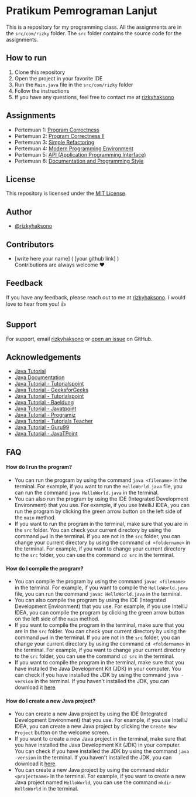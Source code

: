 ﻿# Pratikum Pemrograman Lanjut

This is a repository for my programming class. All the assignments are in the `src/com/rizky` folder. The `src` folder contains the source code for the assignments.

## How to run

1. Clone this repository
2. Open the project in your favorite IDE
3. Run the `Main.java` file in the `src/com/rizky` folder
4. Follow the instructions
5. If you have any questions, feel free to contact me at [rizkyhaksono](mailto:mailto:mrizkyhaksono@gmail.com)

## Assignments

-   Pertemuan 1: [Program Correctness](https://github.com/rizkyhaksono/pemrograman-lanjut/tree/main/src/com/rizky/praktikum1)
-   Pertemuan 2: [Program Correctness II](https://github.com/rizkyhaksono/pemrograman-lanjut/tree/main/src/com/rizky/praktikum2)
-   Pertemuan 3: [Simple Refactoring](https://github.com/rizkyhaksono/pemrograman-lanjut/tree/main/src/com/rizky/praktikum3)
-   Pertemuan 4: [Modern Programming Environment](https://github.com/rizkyhaksono/pemrograman-lanjut/tree/main/src/com/rizky/praktikum4)
-   Pertemuan 5: [API (Application Programming Interface)](https://github.com/rizkyhaksono/pemrograman-lanjut/tree/main/src/com/rizky/praktikum5)
-   Pertemuan 6: [Documentation and Programming Style](https://github.com/rizkyhaksono/pemrograman-lanjut/tree/main/src/com/rizky/praktikum6)

## License

This repository is licensed under the [MIT License](https://github.com/rizkyhaksono/pemrograman-lanjut/blob/main/LICENSE).

## Author

-   [@rizkyhaksono](https://github.com/rizkyhaksono)

## Contributors

-   [write here your name] ( [your github link] )
    <br> Contributions are always welcome ❤

## Feedback

If you have any feedback, please reach out to me at
[rizkyhaksono](mailto:mrizkyhaksono@gmail.com). I would love to hear from you! 👍

## Support

For support, email [rizkyhaksono](mailto:mrizkyhaksono@gmail.com) or [open an issue](https://github.com/rizkyhaksono/pemrograman-lanjut/issues) on GitHub.

## Acknowledgements

-   [Java Tutorial](https://www.w3schools.com/java/default.asp)
-   [Java Documentation](https://docs.oracle.com/en/java/javase/11/docs/api/index.html)
-   [Java Tutorial - Tutorialspoint](https://www.tutorialspoint.com/java/index.htm)
-   [Java Tutorial - GeeksforGeeks](https://www.geeksforgeeks.org/java-tutorial/)
-   [Java Tutorial - Tutorialspoint](https://www.tutorialspoint.com/java/index.htm)
-   [Java Tutorial - Baeldung](https://www.baeldung.com/java)
-   [Java Tutorial - Javatpoint](https://www.javatpoint.com/java-tutorial)
-   [Java Tutorial - Programiz](https://www.programiz.com/java-programming)
-   [Java Tutorial - Tutorials Teacher](https://www.tutorialsteacher.com/java)
-   [Java Tutorial - Guru99](https://www.guru99.com/java-tutorial.html)
-   [Java Tutorial - JavaTPoint](https://www.javatpoint.com/java-tutorial)

## FAQ

#### How do I run the program?

-   You can run the program by using the command `java <filename>` in the terminal. For example, if you want to run the `HelloWorld.java` file, you can run the command `java HelloWorld.java` in the terminal.
-   You can also run the program by using the IDE (Integrated Development Environment) that you use. For example, if you use IntelliJ IDEA, you can run the program by clicking the green arrow button on the left side of the `main` method.
-   If you want to run the program in the terminal, make sure that you are in the `src` folder. You can check your current directory by using the command `pwd` in the terminal. If you are not in the `src` folder, you can change your current directory by using the command `cd <foldername>` in the terminal. For example, if you want to change your current directory to the `src` folder, you can use the command `cd src` in the terminal.

#### How do I compile the program?

-   You can compile the program by using the command `javac <filename>` in the terminal. For example, if you want to compile the `HelloWorld.java` file, you can run the command `javac HelloWorld.java` in the terminal.
-   You can also compile the program by using the IDE (Integrated Development Environment) that you use. For example, if you use IntelliJ IDEA, you can compile the program by clicking the green arrow button on the left side of the `main` method.
-   If you want to compile the program in the terminal, make sure that you are in the `src` folder. You can check your current directory by using the command `pwd` in the terminal. If you are not in the `src` folder, you can change your current directory by using the command `cd <foldername>` in the terminal. For example, if you want to change your current directory to the `src` folder, you can use the command `cd src` in the terminal.
-   If you want to compile the program in the terminal, make sure that you have installed the Java Development Kit (JDK) in your computer. You can check if you have installed the JDK by using the command `java -version` in the terminal. If you haven't installed the JDK, you can download it [here](https://www.oracle.com/java/technologies/javase-downloads.html).

#### How do I create a new Java project?

- You can create a new Java project by using the IDE (Integrated Development Environment) that you use. For example, if you use IntelliJ IDEA, you can create a new Java project by clicking the `Create New Project` button on the welcome screen.
- If you want to create a new Java project in the terminal, make sure that you have installed the Java Development Kit (JDK) in your computer. You can check if you have installed the JDK by using the command `java -version` in the terminal. If you haven't installed the JDK, you can download it [here](https://www.oracle.com/java/technologies/javase-downloads.html).
- You can create a new Java project by using the command `mkdir <projectname>` in the terminal. For example, if you want to create a new Java project named `HelloWorld`, you can use the command `mkdir HelloWorld` in the terminal.

